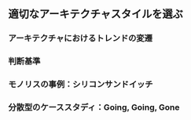 ## 適切なアーキテクチャスタイルを選ぶ

### アーキテクチャにおけるトレンドの変遷



### 判断基準



### モノリスの事例：シリコンサンドイッチ



### 分散型のケーススタディ：Going, Going, Gone



